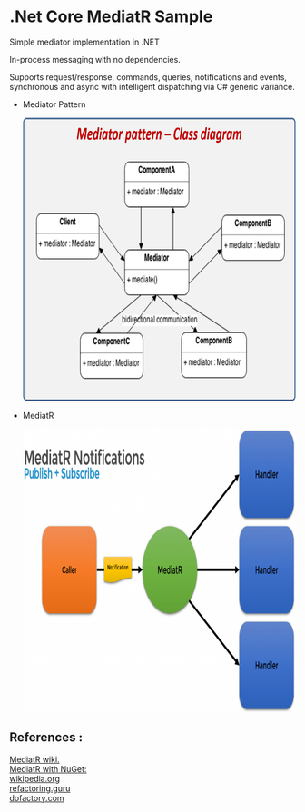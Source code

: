 .Net Core MediatR Sample
========================

Simple mediator implementation in .NET

In-process messaging with no dependencies.

Supports request/response, commands, queries, notifications and events, synchronous and async with intelligent dispatching via C# generic variance.

- Mediator Pattern 

    <img src="./mediator.png" height="500" />
    <br />

- MediatR

    <img src="./mediatr.png" height="500"/>


References :
------------
[MediatR wiki.](https://github.com/jbogard/MediatR/wiki)
 <Br />
[MediatR with NuGet:](https://www.nuget.org/packages/MediatR)
<br />
[wikipedia.org](https://en.wikipedia.org/wiki/Mediator_pattern#:~:text=In%20software%20engineering%2C%20the%20mediator,often%20consist%20of%20many%20classes.)
<br />
[refactoring.guru](https://refactoring.guru/design-patterns/mediator)
<br />
[dofactory.com](https://www.dofactory.com/net/mediator-design-pattern)